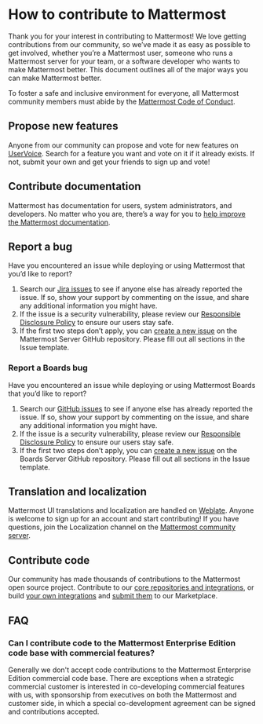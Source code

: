 # How to contribute to Mattermost

Thank you for your interest in contributing to Mattermost! We love getting contributions from our community, so we’ve made it as easy as possible to get involved, whether you’re a Mattermost user, someone who runs a Mattermost server for your team, or a software developer who wants to make Mattermost better. This document outlines all of the major ways you can make Mattermost better.

To foster a safe and inclusive environment for everyone, all Mattermost community members must abide by the [Mattermost Code of Conduct](https://handbook.mattermost.com/contributors/mattercon/mattermost-code-of-conduct).

## Propose new features

Anyone from our community can propose and vote for new features on [UserVoice](https://mattermost.uservoice.com/forums/306457-general). Search for a feature you want and vote on it if it already exists. If not, submit your own and get your friends to sign up and vote!

## Contribute documentation

Mattermost has documentation for users, system administrators, and developers. No matter who you are, there’s a way for you to [help improve the Mattermost documentation](https://handbook.mattermost.com/contributors/contributors/ways-to-contribute/documentation-contributions).

## Report a bug

Have you encountered an issue while deploying or using Mattermost that you’d like to report?

1. Search our [Jira issues](https://mattermost.atlassian.net/issues/?jql=) to see if anyone else has already reported the issue. If so, show your support by commenting on the issue, and share any additional information you might have.
2. If the issue is a security vulnerability, please review our [Responsible Disclosure Policy](https://mattermost.com/security-vulnerability-report/) to ensure our users stay safe.
3. If the first two steps don’t apply, you can [create a new issue](https://github.com/mattermost/platform/issues/new) on the Mattermost Server GitHub repository. Please fill out all sections in the Issue template.

### Report a Boards bug
Have you encountered an issue while deploying or using Mattermost Boards that you’d like to report?

1. Search our [GitHub issues](https://github.com/mattermost/focalboard/issues) to see if anyone else has already reported the issue. If so, show your support by commenting on the issue, and share any additional information you might have.
2. If the issue is a security vulnerability, please review our [Responsible Disclosure Policy](https://mattermost.com/security-vulnerability-report/) to ensure our users stay safe.
3. If the first two steps don’t apply, you can [create a new issue](https://github.com/mattermost/focalboard/issues/new/choose) on the Boards Server GitHub repository. Please fill out all sections in the Issue template.

## Translation and localization

Mattermost UI translations and localization are handled on [Weblate](https://translate.mattermost.com/projects/mattermost/). Anyone is welcome to sign up for an account and start contributing! If you have questions, join the Localization channel on the [Mattermost community server](https://docs.mattermost.com/guides/community-chat.html).

## Contribute code

Our community has made thousands of contributions to the Mattermost open source project. Contribute to our [core repositories and integrations](https://developers.mattermost.com/contribute/getting-started/), or build [your own integrations](https://developers.mattermost.com/integrate/getting-started/) and [submit them](https://spinpunch.wufoo.com/forms/mattermost-integrations-and-installers/) to our Marketplace.

## FAQ

### Can I contribute code to the Mattermost Enterprise Edition code base with commercial features? 

Generally we don't accept code contributions to the Mattermost Enterprise Edition commercial code base. There are exceptions when a strategic commercial customer is interested in co-developing commercial features with us, with sponsorship from executives on both the Mattermost and customer side, in which a special co-development agreement can be signed and contributions accepted. 

